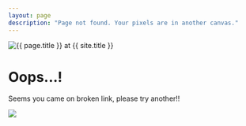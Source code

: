 ```yaml
---
layout: page
description: "Page not found. Your pixels are in another canvas."
---  
```

<img src="{{ site.img_url }}/design-404-error-page-467.png" alt="{{ page.title }} at {{ site.title }}">

<div class="text-center">
	<h1>Oops...!</h1>
	<p>Seems you came on broken link, please try another!!</p>
	<img src="https://d13yacurqjgara.cloudfront.net/users/11408/screenshots/1869337/404.jpg" />
</div>
